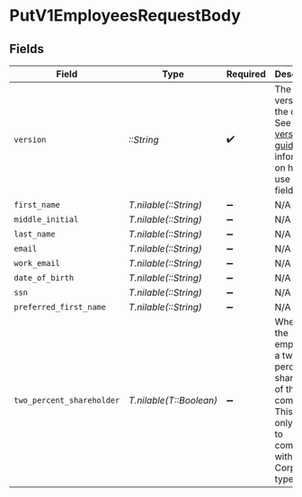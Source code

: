 # PutV1EmployeesRequestBody


## Fields

| Field                                                                                                                                                             | Type                                                                                                                                                              | Required                                                                                                                                                          | Description                                                                                                                                                       | Example                                                                                                                                                           |
| ----------------------------------------------------------------------------------------------------------------------------------------------------------------- | ----------------------------------------------------------------------------------------------------------------------------------------------------------------- | ----------------------------------------------------------------------------------------------------------------------------------------------------------------- | ----------------------------------------------------------------------------------------------------------------------------------------------------------------- | ----------------------------------------------------------------------------------------------------------------------------------------------------------------- |
| `version`                                                                                                                                                         | *::String*                                                                                                                                                        | :heavy_check_mark:                                                                                                                                                | The current version of the object. See the [versioning guide](https://docs.gusto.com/embedded-payroll/docs/idempotency) for information on how to use this field. | 56d00c178bc7393b2a206ed6a86afcb4                                                                                                                                  |
| `first_name`                                                                                                                                                      | *T.nilable(::String)*                                                                                                                                             | :heavy_minus_sign:                                                                                                                                                | N/A                                                                                                                                                               | Weezy                                                                                                                                                             |
| `middle_initial`                                                                                                                                                  | *T.nilable(::String)*                                                                                                                                             | :heavy_minus_sign:                                                                                                                                                | N/A                                                                                                                                                               | F                                                                                                                                                                 |
| `last_name`                                                                                                                                                       | *T.nilable(::String)*                                                                                                                                             | :heavy_minus_sign:                                                                                                                                                | N/A                                                                                                                                                               | Baby                                                                                                                                                              |
| `email`                                                                                                                                                           | *T.nilable(::String)*                                                                                                                                             | :heavy_minus_sign:                                                                                                                                                | N/A                                                                                                                                                               | tunechi@cashmoneyrecords.com                                                                                                                                      |
| `work_email`                                                                                                                                                      | *T.nilable(::String)*                                                                                                                                             | :heavy_minus_sign:                                                                                                                                                | N/A                                                                                                                                                               | new.partner.work@example.com                                                                                                                                      |
| `date_of_birth`                                                                                                                                                   | *T.nilable(::String)*                                                                                                                                             | :heavy_minus_sign:                                                                                                                                                | N/A                                                                                                                                                               | 1991-01-31                                                                                                                                                        |
| `ssn`                                                                                                                                                             | *T.nilable(::String)*                                                                                                                                             | :heavy_minus_sign:                                                                                                                                                | N/A                                                                                                                                                               | 824920233                                                                                                                                                         |
| `preferred_first_name`                                                                                                                                            | *T.nilable(::String)*                                                                                                                                             | :heavy_minus_sign:                                                                                                                                                | N/A                                                                                                                                                               |                                                                                                                                                                   |
| `two_percent_shareholder`                                                                                                                                         | *T.nilable(T::Boolean)*                                                                                                                                           | :heavy_minus_sign:                                                                                                                                                | Whether the employee is a two percent shareholder of the company. This field only applies to companies with an S-Corp entity type.                                |                                                                                                                                                                   |